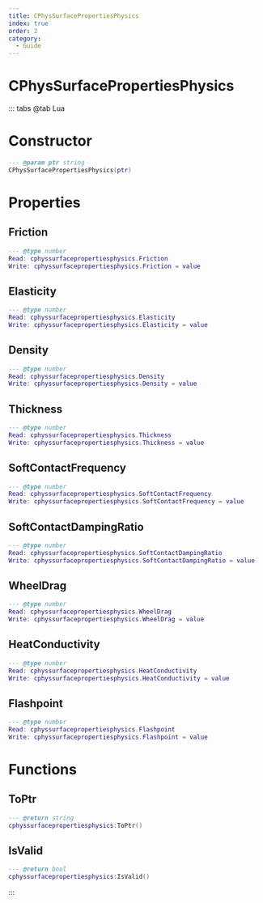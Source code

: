 ```yaml
---
title: CPhysSurfacePropertiesPhysics
index: true
order: 2
category:
  - Guide
---
```


# CPhysSurfacePropertiesPhysics

::: tabs
@tab Lua
# Constructor
```lua
--- @param ptr string
CPhysSurfacePropertiesPhysics(ptr)
```
# Properties
## Friction 
```lua
--- @type number
Read: cphyssurfacepropertiesphysics.Friction
Write: cphyssurfacepropertiesphysics.Friction = value
```
## Elasticity 
```lua
--- @type number
Read: cphyssurfacepropertiesphysics.Elasticity
Write: cphyssurfacepropertiesphysics.Elasticity = value
```
## Density 
```lua
--- @type number
Read: cphyssurfacepropertiesphysics.Density
Write: cphyssurfacepropertiesphysics.Density = value
```
## Thickness 
```lua
--- @type number
Read: cphyssurfacepropertiesphysics.Thickness
Write: cphyssurfacepropertiesphysics.Thickness = value
```
## SoftContactFrequency 
```lua
--- @type number
Read: cphyssurfacepropertiesphysics.SoftContactFrequency
Write: cphyssurfacepropertiesphysics.SoftContactFrequency = value
```
## SoftContactDampingRatio 
```lua
--- @type number
Read: cphyssurfacepropertiesphysics.SoftContactDampingRatio
Write: cphyssurfacepropertiesphysics.SoftContactDampingRatio = value
```
## WheelDrag 
```lua
--- @type number
Read: cphyssurfacepropertiesphysics.WheelDrag
Write: cphyssurfacepropertiesphysics.WheelDrag = value
```
## HeatConductivity 
```lua
--- @type number
Read: cphyssurfacepropertiesphysics.HeatConductivity
Write: cphyssurfacepropertiesphysics.HeatConductivity = value
```
## Flashpoint 
```lua
--- @type number
Read: cphyssurfacepropertiesphysics.Flashpoint
Write: cphyssurfacepropertiesphysics.Flashpoint = value
```
# Functions
## ToPtr
```lua
--- @return string
cphyssurfacepropertiesphysics:ToPtr()
```
## IsValid
```lua
--- @return bool
cphyssurfacepropertiesphysics:IsValid()
```

:::